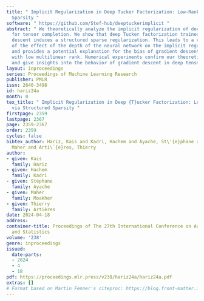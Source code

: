 ```yaml
---
title: " Implicit Regularization in Deep Tucker Factorization: Low-Rankness via Structured
  Sparsity "
software: " https://github.com/Stef-hub/deeptuckerimplicit "
abstract: " We theoretically analyze the implicit regularization of deep learning
  for tensor completion. We show that deep Tucker factorization trained by gradient
  descent induces a structured sparse regularization. This leads to a characterization
  of the effect of the depth of the neural network on the implicit regularization
  and provides a potential explanation for the bias of gradient descent towards solutions
  with low multilinear rank. Numerical experiments confirm our theoretical findings
  and give insights into the behavior of gradient descent in deep tensor factorization. "
layout: inproceedings
series: Proceedings of Machine Learning Research
publisher: PMLR
issn: 2640-3498
id: hariz24a
month: 0
tex_title: " Implicit Regularization in Deep {T}ucker Factorization: Low-Rankness
  via Structured Sparsity "
firstpage: 2359
lastpage: 2367
page: 2359-2367
order: 2359
cycles: false
bibtex_author: Hariz, Kais and Kadri, Hachem and Ayache, St\'{e}phane and Moakher,
  Maher and Arti\`{e}res, Thierry
author:
- given: Kais
  family: Hariz
- given: Hachem
  family: Kadri
- given: Stéphane
  family: Ayache
- given: Maher
  family: Moakher
- given: Thierry
  family: Artières
date: 2024-04-18
address:
container-title: Proceedings of The 27th International Conference on Artificial Intelligence
  and Statistics
volume: '238'
genre: inproceedings
issued:
  date-parts:
  - 2024
  - 4
  - 18
pdf: https://proceedings.mlr.press/v238/hariz24a/hariz24a.pdf
extras: []
# Format based on Martin Fenner's citeproc: https://blog.front-matter.io/posts/citeproc-yaml-for-bibliographies/
---
```

